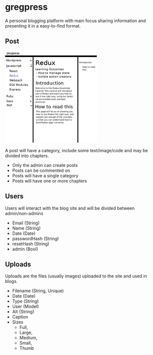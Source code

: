 # gregpress

A personal blogging platform with main focus sharing information and presenting it in a easy-to-find format.

## Post

![Blogs Mockup](./img/gregpress-blogs.jpg)

A post will have a category, include some text/image/code and may be divided into chapters.

- Only the admin can create posts
- Posts can be commented on
- Posts will have a single category
- Posts will have one or more chapters

## Users

Users will interact with the blog site and will be divided between admin/non-admins

- Email (String)
- Name (String)
- Date (Date)
- passwordHash (String)
- resetHash (String)
- admin (Bool)

## Uploads

Uploads are the files (usually images) uploaded to the site and used in blogs.

- Filename (String, Unique)
- Date (Date)
- Type (String)
- User (Model)
- Alt (String)
- Caption
- Sizes
  - Full,
  - Large,
  - Medium,
  - Small,
  - Thumb
